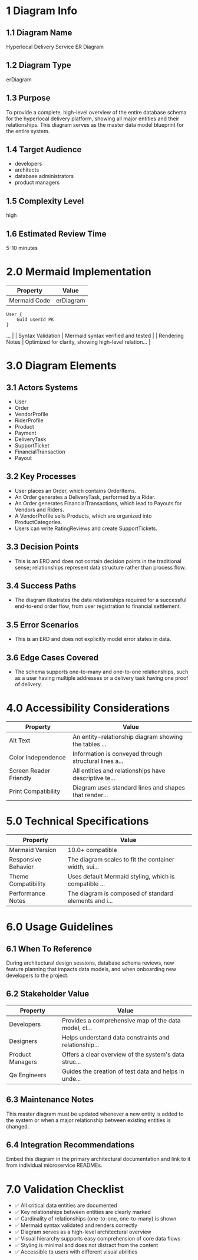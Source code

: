 # 1 Diagram Info

## 1.1 Diagram Name

Hyperlocal Delivery Service ER Diagram

## 1.2 Diagram Type

erDiagram

## 1.3 Purpose

To provide a complete, high-level overview of the entire database schema for the hyperlocal delivery platform, showing all major entities and their relationships. This diagram serves as the master data model blueprint for the entire system.

## 1.4 Target Audience

- developers
- architects
- database administrators
- product managers

## 1.5 Complexity Level

high

## 1.6 Estimated Review Time

5-10 minutes

# 2.0 Mermaid Implementation

| Property | Value |
|----------|-------|
| Mermaid Code | erDiagram
    User {
        Guid userId PK
    }
... |
| Syntax Validation | Mermaid syntax verified and tested |
| Rendering Notes | Optimized for clarity, showing high-level relation... |

# 3.0 Diagram Elements

## 3.1 Actors Systems

- User
- Order
- VendorProfile
- RiderProfile
- Product
- Payment
- DeliveryTask
- SupportTicket
- FinancialTransaction
- Payout

## 3.2 Key Processes

- User places an Order, which contains OrderItems.
- An Order generates a DeliveryTask, performed by a Rider.
- An Order generates FinancialTransactions, which lead to Payouts for Vendors and Riders.
- A VendorProfile sells Products, which are organized into ProductCategories.
- Users can write RatingReviews and create SupportTickets.

## 3.3 Decision Points

- This is an ERD and does not contain decision points in the traditional sense; relationships represent data structure rather than process flow.

## 3.4 Success Paths

- The diagram illustrates the data relationships required for a successful end-to-end order flow, from user registration to financial settlement.

## 3.5 Error Scenarios

- This is an ERD and does not explicitly model error states in data.

## 3.6 Edge Cases Covered

- The schema supports one-to-many and one-to-one relationships, such as a user having multiple addresses or a delivery task having one proof of delivery.

# 4.0 Accessibility Considerations

| Property | Value |
|----------|-------|
| Alt Text | An entity-relationship diagram showing the tables ... |
| Color Independence | Information is conveyed through structural lines a... |
| Screen Reader Friendly | All entities and relationships have descriptive te... |
| Print Compatibility | Diagram uses standard lines and shapes that render... |

# 5.0 Technical Specifications

| Property | Value |
|----------|-------|
| Mermaid Version | 10.0+ compatible |
| Responsive Behavior | The diagram scales to fit the container width, sui... |
| Theme Compatibility | Uses default Mermaid styling, which is compatible ... |
| Performance Notes | The diagram is composed of standard elements and i... |

# 6.0 Usage Guidelines

## 6.1 When To Reference

During architectural design sessions, database schema reviews, new feature planning that impacts data models, and when onboarding new developers to the project.

## 6.2 Stakeholder Value

| Property | Value |
|----------|-------|
| Developers | Provides a comprehensive map of the data model, cl... |
| Designers | Helps understand data constraints and relationship... |
| Product Managers | Offers a clear overview of the system's data struc... |
| Qa Engineers | Guides the creation of test data and helps in unde... |

## 6.3 Maintenance Notes

This master diagram must be updated whenever a new entity is added to the system or when a major relationship between existing entities is changed.

## 6.4 Integration Recommendations

Embed this diagram in the primary architectural documentation and link to it from individual microservice READMEs.

# 7.0 Validation Checklist

- ✅ All critical data entities are documented
- ✅ Key relationships between entities are clearly marked
- ✅ Cardinality of relationships (one-to-one, one-to-many) is shown
- ✅ Mermaid syntax validated and renders correctly
- ✅ Diagram serves as a high-level architectural overview
- ✅ Visual hierarchy supports easy comprehension of core data flows
- ✅ Styling is minimal and does not distract from the content
- ✅ Accessible to users with different visual abilities

